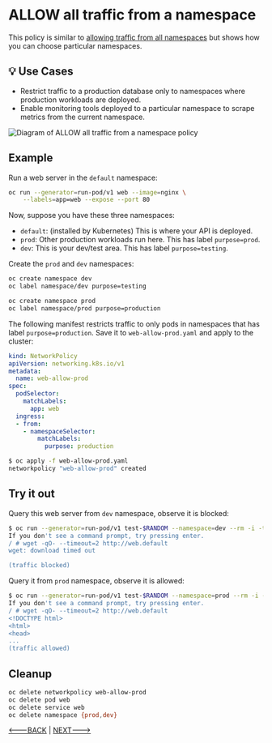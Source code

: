 # ALLOW all traffic from a namespace

This policy is similar to [allowing traffic from all
namespaces](05-allow-traffic-from-all-namespaces.md) but shows how you can
choose particular namespaces.

## 💡 Use Cases

- Restrict traffic to a production database only to namespaces where production
  workloads are deployed.
- Enable monitoring tools deployed to a particular namespace to scrape metrics
  from the current namespace.

![Diagram of ALLOW all traffic from a namespace policy](img/6.gif)

## Example

Run a web server in the `default` namespace:

```sh
oc run --generator=run-pod/v1 web --image=nginx \
    --labels=app=web --expose --port 80
```

Now, suppose you have these three namespaces:

- `default`: (installed by Kubernetes) This is where your API is deployed.
- `prod`: Other production workloads run here. This has label `purpose=prod`.
- `dev`: This is your dev/test area. This has label `purpose=testing`.

Create the `prod` and `dev` namespaces:

```sh
oc create namespace dev
oc label namespace/dev purpose=testing
```

```sh
oc create namespace prod
oc label namespace/prod purpose=production
```

The following manifest restricts traffic to only pods in namespaces
that has label `purpose=production`. Save it to `web-allow-prod.yaml`
and apply to the cluster:

```yaml
kind: NetworkPolicy
apiVersion: networking.k8s.io/v1
metadata:
  name: web-allow-prod
spec:
  podSelector:
    matchLabels:
      app: web
  ingress:
  - from:
    - namespaceSelector:
        matchLabels:
          purpose: production
```

```sh
$ oc apply -f web-allow-prod.yaml
networkpolicy "web-allow-prod" created
```

## Try it out

Query this web server from `dev` namespace, observe it is blocked:

```sh
$ oc run --generator=run-pod/v1 test-$RANDOM --namespace=dev --rm -i -t --image=alpine -- sh
If you don't see a command prompt, try pressing enter.
/ # wget -qO- --timeout=2 http://web.default
wget: download timed out

(traffic blocked)
```

Query it from `prod` namespace, observe it is allowed:

```sh
$ oc run --generator=run-pod/v1 test-$RANDOM --namespace=prod --rm -i -t --image=alpine -- sh
If you don't see a command prompt, try pressing enter.
/ # wget -qO- --timeout=2 http://web.default
<!DOCTYPE html>
<html>
<head>
...
(traffic allowed)
```

## Cleanup

```sh
oc delete networkpolicy web-allow-prod
oc delete pod web
oc delete service web
oc delete namespace {prod,dev}
```

[<---BACK](06-allow-traffic-from-a-namespace.md) | [NEXT--->](07-allow-traffic-from-some-pods-in-another-namespace.md)
